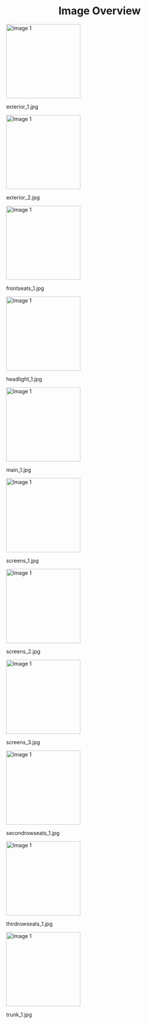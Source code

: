 <h1 style ="text-align: center;"> Image Overview </h1>
<div>
<div>
<img src="https://media.evkx.net/multimedia/models/mercedes/eqs_suv/eqs_580_4matic_suv/exterior_1_xst.jpg" alt="Image 1" style="width: 200px;">
<p>exterior_1.jpg</p>
</div>
<div>
<img src="https://media.evkx.net/multimedia/models/mercedes/eqs_suv/eqs_580_4matic_suv/exterior_2_xst.jpg" alt="Image 1" style="width: 200px;">
<p>exterior_2.jpg</p>
</div>
<div>
<img src="https://media.evkx.net/multimedia/models/mercedes/eqs_suv/eqs_580_4matic_suv/frontseats_1_xst.jpg" alt="Image 1" style="width: 200px;">
<p>frontseats_1.jpg</p>
</div>
<div>
<img src="https://media.evkx.net/multimedia/models/mercedes/eqs_suv/eqs_580_4matic_suv/headlight_1_xst.jpg" alt="Image 1" style="width: 200px;">
<p>headlight_1.jpg</p>
</div>
<div>
<img src="https://media.evkx.net/multimedia/models/mercedes/eqs_suv/eqs_580_4matic_suv/main_1_xst.jpg" alt="Image 1" style="width: 200px;">
<p>main_1.jpg</p>
</div>
<div>
<img src="https://media.evkx.net/multimedia/models/mercedes/eqs_suv/eqs_580_4matic_suv/screens_1_xst.jpg" alt="Image 1" style="width: 200px;">
<p>screens_1.jpg</p>
</div>
<div>
<img src="https://media.evkx.net/multimedia/models/mercedes/eqs_suv/eqs_580_4matic_suv/screens_2_xst.jpg" alt="Image 1" style="width: 200px;">
<p>screens_2.jpg</p>
</div>
<div>
<img src="https://media.evkx.net/multimedia/models/mercedes/eqs_suv/eqs_580_4matic_suv/screens_3_xst.jpg" alt="Image 1" style="width: 200px;">
<p>screens_3.jpg</p>
</div>
<div>
<img src="https://media.evkx.net/multimedia/models/mercedes/eqs_suv/eqs_580_4matic_suv/secondrowseats_1_xst.jpg" alt="Image 1" style="width: 200px;">
<p>secondrowseats_1.jpg</p>
</div>
<div>
<img src="https://media.evkx.net/multimedia/models/mercedes/eqs_suv/eqs_580_4matic_suv/thirdrowseats_1_xst.jpg" alt="Image 1" style="width: 200px;">
<p>thirdrowseats_1.jpg</p>
</div>
<div>
<img src="https://media.evkx.net/multimedia/models/mercedes/eqs_suv/eqs_580_4matic_suv/trunk_1_xst.jpg" alt="Image 1" style="width: 200px;">
<p>trunk_1.jpg</p>
</div>
</div>
